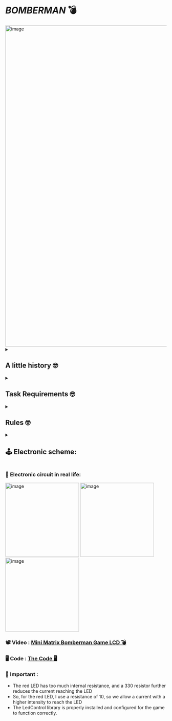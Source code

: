 
# _BOMBERMAN_ 💣
<img width="1000" alt="image" src="https://github.com/anacimpeanu/ROBOTICS-MATRIX-PROJECT-BOMBERMAN/assets/115561036/6247079b-f57c-4839-b0ff-2ccce60f1ad8">


<details>
  <summary> 
     <h2> A little history 🤓 </h2>
  </summary>

          Bomberman games have two main modes: single-player campaigns and multiplayer battles. 
          In single-player, you navigate mazes, defeat enemies, and reach exits. 
          In multiplayer, the goal is to be the last player standing by strategically using bombs.
          The gameplay involves placing bombs strategically to destroy obstacles, enemies, and other players. 
          You can collect power-ups for advantages like bigger explosions or more bombs. 
          If you touch an enemy or get caught in a bomb blast, you lose.
          Apart from the classic maze games, some Bomberman titles include adventures, puzzles, and racing. 
          It's all about smart bomb placement and outlasting opponents.
          
<img width="500" alt="image" src="https://github.com/anacimpeanu/ROBOTICS-MATRIX-PROJECT-BOMBERMAN/assets/115561036/880f3f28-00c7-4f0d-a9ab-581f74ddb4df">

</details>

<details>
  <summary> 
     <h2> Task Requirements 🤓 </h2>
  </summary>
  
  <details>
  <summary> 
     <h3>Components🤓 </h3>
  </summary>
    
  ### Components 
            • Arduino Uno Board ⌨️
            • Joystick 
            • 8x8 LED Matrix
            • MAX7219
            • Resistors and capacitors as needed
            • Breadboard and connecting wires
            • LED 🚨
            • Buzzer 🔊
            • LCD
  </details>
  <details>
  <summary> 
     <h3>Menu Requirements 🤓 </h3>
  </summary>
    
  Create a menu for your game, emphasis on the game. The player
  should scroll on the LCD with the joystick. The menu should include the 
  following functionality ->
  
  ### MENU 
            🕹️ START GAME
                • If you click on this option, the game will start 
            🕹️ SETTINGS
                • ENTER NAME
                • RESET NAME
                • BRIGHTNESS
                • SOUND
                • RESET HIGHSCORE
                • VIEW MY NAME
            🕹️ ABOUT
                • Shows the creator's name and github.
            🕹️ HOW TO PLAY
                • Shows the navigations rules .   
            🕹️ HIGHSCORE
                • Shows the player's highscore.
  </details>
<details>
<details>
    <summary>INTRO MESSAGE LCD</summary>
    
      🐱 The project lights up, this message will display the message   
         "HI!" on the matrix, and the welcome messages will be played on 
          the LCD:
                                "The best of the best"
                                "game is back !"
                                "Welcome to ...."
                                "BOMBERMAN !"
                                "Please let me to "
                                " show you the menu .. "

    
      🤓 After displaying the welcome message on the matrix screen
      a representative picture for the menu will appear.

<img width="300" alt="image" src="https://github.com/anacimpeanu/IntroductionToRobotics-2023-2024-/assets/115561036/0b96c78d-9b7d-4e0e-b5d5-38dcce74c418">
</details>

<details>
    <summary> START GAME </summary>
  
    🐱 A countdown sequence (3, 2, 1) is displayed, signaling the start of the gameplay.
                
<img width="217" alt="image" src="https://github.com/anacimpeanu/IntroductionToRobotics-2023-2024-/assets/115561036/6b946d37-d482-4849-8821-a40eb1a009bf">
<img width="217" alt="image" src="https://github.com/anacimpeanu/IntroductionToRobotics-2023-2024-/assets/115561036/82241178-b397-4908-aa76-6ff6198a3ba3">
<img width="217" alt="image" src="https://github.com/anacimpeanu/IntroductionToRobotics-2023-2024-/assets/115561036/09036ea9-441c-4bed-94a9-2e2aeb32cad9">
</details>
<details>
  
When we select the settings, a representative image will appear on the matrix.
  
<img width="300" alt="image" src="https://github.com/anacimpeanu/ROBOTICS-MATRIX-PROJECT-BOMBERMAN/assets/115561036/b82a75d6-1b71-414e-9989-e4225f77bb98">

<summary> ENTER NAME </summary>
  
    🐱 The USER can set a name of maximum 3 characters, by moving up/down to slide between letters, moving to the right to go to the next character
<img width="300" alt="image" src="https://github.com/anacimpeanu/ROBOTICS-MATRIX-PROJECT-BOMBERMAN/assets/115561036/b55a670f-eb6b-486b-a330-51efc11b39b8">

</details>
<details>
    <summary> RESET </summary>
  
    🐱 The USER can reset the name and can change with another one .
        Super Easy !
</details>
<details>
    <summary> BRIGHTNESS </summary>
  
            • LCD BRIGHTNESS
           The user sets the contrast he wants on the LCD, he will be       
           greeted when he chooses this option of the BRIGHTNESS option 
           of the navigation rule (up or down to increase or decrease the 
           contrast level, respectively), and pressing the left button will 
           take him to SETTINGS
           
           • MATRIX CONTRAST 
           The user sets the contrast he wants on the MATRIX, he will be    
           greeted when he chooses this option of the BRIGHTNESS option 
           of the navigation rule (up or down to increase or decrease the 
           contrast level, respectively), and pressing the left button will 
           take him to SETTINGS.
           
</details>
<details>
    <summary> SOUND </summary>
    
    🐱 The USER can CHOOSE if he want some cool music (ON),
        or nothing (OFF) :(
        
</details>
<details>
    <summary> RESET HIGHSCORE </summary>
    
    🐱 If the user chooses this option, he can reset his best score (who wants to do that?). 
    This option is good for those who play with friends (but still do to face).
        
</details>
<details>
    <summary> VIEW MY NAME </summary>
    
    🐱 The user can also see his name to make sure everything is ok .
        
</details>
<details>
    <summary> About </summary>
    
    🐱 Details about the name of this wonderful creator (me, just kidding), github where you can see other things I'm working on, etc.
       On top of that, a cute image appears on the matrix.
       
<img width="300" alt="image" src="https://github.com/anacimpeanu/ROBOTICS-MATRIX-PROJECT-BOMBERMAN/assets/115561036/551b3210-ccbc-4d02-a5ac-84f439cb77f0">

</details>
<details>
    <summary> How TO Play </summary>
    
    🐱 In this section, the navigation rules that the player must consult  will be indicated.
       • In the game, the player moves classically up, down, left, right  and pressing means placing the bomb.
       • In the menu, the user can navigate between options up/down and if he wants to choose an option, 
       he gives a simple click. 
       Returning to the menu options / sub-menu options are done by swiping to the left. 
       Something super easy.
       And naturally, a cute image is displayed here as well :)
       
<img width="300" alt="image" src="https://github.com/anacimpeanu/ROBOTICS-MATRIX-PROJECT-BOMBERMAN/assets/115561036/4046d768-b054-4890-822b-cfb482a7ae81">
</details>
<details>
    <summary> Highscores </summary>
    
    🐱 The user can see his best father-in-law and, on top of that, brag 
       about it to his friends ;)
       
<img width="300" alt="image" src="https://github.com/anacimpeanu/ROBOTICS-MATRIX-PROJECT-BOMBERMAN/assets/115561036/8b770dda-89d4-4b48-934f-ba7ce1880488">

</details>
</details>
</details>

<details>
  <summary> 
     <h2> Rules  🤓 </h2>
  </summary>
  
             🐱 Player Control
                Use the joystick to move the player LED within the matrix.
                The player LED blinks slowly, providing a visual indicator 
                of its position.
                The player can move up, down, left, right without going 
                through walls.
  <div align="center">          
  <img width="350" src="https://github.com/anacimpeanu/ROBOTICS-MATRIX-PROJECT-BOMBERMAN/assets/115561036/fb478d99-8a00-4368-a375-5d97f62e692b">
  </div>
  
             🐱 Wall Destruction
                Navigate the player to break walls strategically.
                Walls cover 50% - 75% of the matrix initially.
                Breaking walls contributes to the player's score.
                Remember, when generating a new map, the player is 
                strategically positioned in such a way that he can move.    
                
<div align="center">              
<img width="400" alt="image" src="https://github.com/anacimpeanu/ROBOTICS-MATRIX-PROJECT-BOMBERMAN/assets/115561036/689ef665-91c3-4543-932f-65265f9c61ca">
</div>


            🐱 Bomb Placement
                Press the joystick button to place a bomb.
                The bomb blinks rapidly, indicating its presence.
                Bombs eliminate walls in all four directions upon 
               detonation.  
<div align="center">              
<img src="https://github.com/anacimpeanu/ROBOTICS-MATRIX-PROJECT-BOMBERMAN/assets/115561036/1537a1bb-7ba8-4497-851f-31b73e2fed6e">
</div>




            🐱 Scoring
                Score is calculated based on the time taken to win and the 
                number of walls broken.
                A bonus is awarded for each wall destroyed.              
  
            🐱 Lossing the Game 
              Lives decrease when the player is within the radius of the 
              bomb at a distance of 1.
              Thus, the lives will decrease, and at the moment of 0 lives, 
              the game ends and you will be accompanied by sad music.
              
            🔔 Winning the Game
                The game is won when all walls are eliminated. 
                A winning animation, accompanied by a festive jingle, is 
                displayed on the matrix. The total score, 
                including bonuses, is presented in LCD.
                
            ♻️ Resetting the Game
                After the reset, you can change it again in the menu, it's your decisions. 
                Name and best score, settings will be saved        
            🔔 During the Game
                On the screen you will know how many lives you will have 
                and the time is counted in real time. At the same time, 
                your name also appears.

</details>

<details>
  <summary>
  <h2>🕹 Electronic scheme: </h2>
  </summary>

## Matrix 
<img width="400" hight="500" alt="image" src="https://github.com/anacimpeanu/IntroductionToRobotics-2023-2024-/assets/115561036/95e1beea-e6bb-4dc6-af20-dd0617830be4">

My matrix is ​​of type AS. I used this table to make the correct connections
- Laboratory source
<img width="400" alt="image" src="https://github.com/anacimpeanu/IntroductionToRobotics-2023-2024-/assets/115561036/8fc92705-f607-47a6-b0ee-b2798439c8e2">
<img width="400" alt="image" src="https://github.com/anacimpeanu/IntroductionToRobotics-2023-2024-/assets/115561036/050bc037-00db-4902-9b37-8958375c7ca7">

</details>

### 📸 Electronic circuit in real life:
<img width="230" alt="image" src="https://github.com/anacimpeanu/ROBOTICS-MATRIX-PROJECT-BOMBERMAN/assets/115561036/96dcaee7-907a-40fc-9bcc-197595125db4">
<img width="230" alt="image" src="https://github.com/anacimpeanu/ROBOTICS-MATRIX-PROJECT-BOMBERMAN/assets/115561036/fb9c28b3-5fe1-4b37-b904-a30e47aa83c4">
<img width="230" alt="image" src="https://github.com/anacimpeanu/ROBOTICS-MATRIX-PROJECT-BOMBERMAN/assets/115561036/1c50904d-1fce-4b5b-85ba-59777edbee8d">

### 📽 Video : [ Mini Matrix Bomberman Game LCD 💣 ](https://youtu.be/NuJOzEWJGMs)
### 🖥 Code : [ The Code 🖥 ](https://github.com/anacimpeanu/ROBOTICS-MATRIX-PROJECT-BOMBERMAN/blob/main/BOMBERMAN_MINI_GAME.ino)
### 🔌 Important : 
- The red LED has too much internal resistance, and a 330 resistor further reduces the current reaching the LED
- So, for the red LED, I use a resistance of 10, so we allow a current with a higher intensity to reach the LED
- The LedControl library is properly installed and configured for the game to function correctly.
